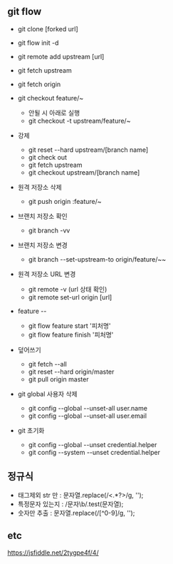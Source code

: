 ## git flow
- git clone [forked url]
- git flow init -d
- git remote add upstream [url]
- git fetch upstream
- git fetch origin
- git checkout feature/~
  - 안될 시 아래로 실행
  - git checkout -t upstream/feature/~ 

- 강제
  - git reset --hard upstream/[branch name]
  - git check out
  - git fetch upstream
  - git checkout upstream/[branch name]

- 원격 저장소 삭제
  - git push origin :feature/~

- 브랜치 저장소 확인
  - git branch -vv

- 브랜치 저장소 변경
  - git branch --set-upstream-to origin/feature/~~

- 원격 저장소 URL 변경
  - git remote -v (url 상태 확인)
  - git remote set-url origin [url]

- feature --
  - git flow feature start '피처명'
  - git flow feature finish '피처명'

- 덮어쓰기
  - git fetch --all
  - git reset --hard origin/master
  - git pull origin master

- git global 사용자 삭제
  - git config --global --unset-all user.name
  - git config --global --unset-all user.email

- git 초기화
  - git config --global --unset credential.helper
  - git config --system --unset credential.helper


## 정규식
- 태그제외 str 만 : 문자열.replace(/\<.*?\>/g, '');
- 특정문자 있는지 : /문자\b/.test(문자열);
- 숫자만 추출 : 문자열.replace(/[^0-9]/g, '');

## etc
https://jsfiddle.net/2tygpe4f/4/

